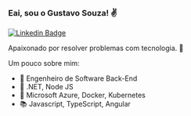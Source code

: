 ### Eai, sou o Gustavo Souza! ✌️
[![Linkedin Badge](https://img.shields.io/badge/-LinkedIn-blue?style=flat-square&logo=Linkedin&logoColor=white&link=https://www.linkedin.com/in/gustavo-souza-silva/)](https://www.linkedin.com/in/gustavo-souza-silva/)

Apaixonado por resolver problemas com tecnologia. 🚀

Um pouco sobre mim:

- 💼 Engenheiro de Software Back-End
- 🎯 .NET, Node JS
- 🔭 Microsoft Azure, Docker, Kubernetes
- 📚 Javascript, TypeScript, Angular

